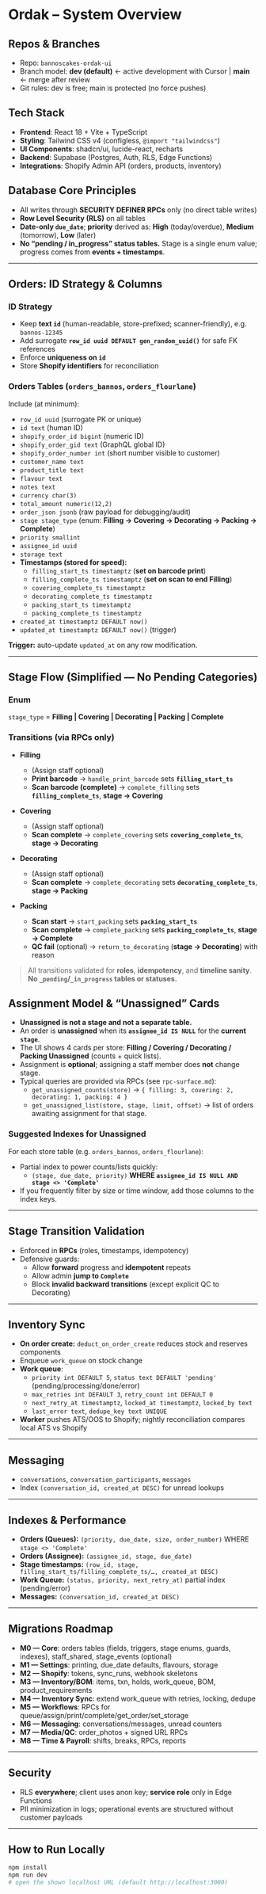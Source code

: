 # Ordak – System Overview

## Repos & Branches
- Repo: `bannoscakes-ordak-ui`
- Branch model: **dev (default)** ← active development with Cursor | **main** ← merge after review
- Git rules: dev is free; main is protected (no force pushes)

## Tech Stack
- **Frontend**: React 18 + Vite + TypeScript  
- **Styling**: Tailwind CSS v4 (configless, `@import "tailwindcss"`)  
- **UI Components**: shadcn/ui, lucide-react, recharts  
- **Backend**: Supabase (Postgres, Auth, RLS, Edge Functions)  
- **Integrations**: Shopify Admin API (orders, products, inventory)

## Database Core Principles
- All writes through **SECURITY DEFINER RPCs** only (no direct table writes)  
- **Row Level Security (RLS)** on all tables  
- **Date-only `due_date`**; **priority** derived as: **High** (today/overdue), **Medium** (tomorrow), **Low** (later)  
- **No “pending / in_progress” status tables.** Stage is a single enum value; progress comes from **events + timestamps**.

---

## Orders: ID Strategy & Columns

### ID Strategy
- Keep **text `id`** (human-readable, store-prefixed; scanner-friendly), e.g. `bannos-12345`  
- Add surrogate **`row_id uuid DEFAULT gen_random_uuid()`** for safe FK references  
- Enforce **uniqueness on `id`**  
- Store **Shopify identifiers** for reconciliation

### Orders Tables (`orders_bannos`, `orders_flourlane`)
Include (at minimum):
- `row_id uuid` (surrogate PK or unique)  
- `id text` (human ID)  
- `shopify_order_id bigint` (numeric ID)  
- `shopify_order_gid text` (GraphQL global ID)  
- `shopify_order_number int` (short number visible to customer)  
- `customer_name text`  
- `product_title text`  
- `flavour text`  
- `notes text`  
- `currency char(3)`  
- `total_amount numeric(12,2)`  
- `order_json jsonb` (raw payload for debugging/audit)  
- `stage stage_type` (enum: **Filling → Covering → Decorating → Packing → Complete**)  
- `priority smallint`  
- `assignee_id uuid`  
- `storage text`  
- **Timestamps (stored for speed):**  
  - `filling_start_ts timestamptz` (**set on barcode print**)  
  - `filling_complete_ts timestamptz` (**set on scan to end Filling**)  
  - `covering_complete_ts timestamptz`  
  - `decorating_complete_ts timestamptz`  
  - `packing_start_ts timestamptz`  
  - `packing_complete_ts timestamptz`  
- `created_at timestamptz DEFAULT now()`  
- `updated_at timestamptz DEFAULT now()` (trigger)

**Trigger:** auto-update `updated_at` on any row modification.

---

## Stage Flow (Simplified — No Pending Categories)

### Enum
`stage_type` = **Filling | Covering | Decorating | Packing | Complete**

### Transitions (via RPCs only)
- **Filling**
  - (Assign staff optional)
  - **Print barcode** → `handle_print_barcode` sets **`filling_start_ts`**
  - **Scan barcode (complete)** → `complete_filling` sets **`filling_complete_ts`**, **stage → Covering**

- **Covering**
  - (Assign staff optional)
  - **Scan complete** → `complete_covering` sets **`covering_complete_ts`**, **stage → Decorating**

- **Decorating**
  - (Assign staff optional)
  - **Scan complete** → `complete_decorating` sets **`decorating_complete_ts`**, **stage → Packing**

- **Packing**
  - **Scan start** → `start_packing` sets **`packing_start_ts`**
  - **Scan complete** → `complete_packing` sets **`packing_complete_ts`**, **stage → Complete**
  - **QC fail** (optional) → `return_to_decorating` (**stage → Decorating**) with reason

> All transitions validated for **roles**, **idempotency**, and **timeline sanity**.  
> **No `_pending`/`_in_progress` tables or statuses.**

## Assignment Model & “Unassigned” Cards

- **Unassigned is not a stage and not a separate table.**
- An order is **unassigned** when its **`assignee_id IS NULL`** for the **current `stage`**.
- The UI shows 4 cards per store: **Filling / Covering / Decorating / Packing Unassigned** (counts + quick lists).
- Assignment is **optional**; assigning a staff member does **not** change stage.
- Typical queries are provided via RPCs (see `rpc-surface.md`):
  - `get_unassigned_counts(store)` → `{ filling: 3, covering: 2, decorating: 1, packing: 4 }`
  - `get_unassigned_list(store, stage, limit, offset)` → list of orders awaiting assignment for that stage.

### Suggested Indexes for Unassigned
For each store table (e.g. `orders_bannos`, `orders_flourlane`):

- Partial index to power counts/lists quickly:
  - `(stage, due_date, priority)` **WHERE `assignee_id IS NULL AND stage <> 'Complete'`**
- If you frequently filter by size or time window, add those columns to the index keys.

---

## Stage Transition Validation
- Enforced in **RPCs** (roles, timestamps, idempotency)  
- Defensive guards:
  - Allow **forward** progress and **idempotent** repeats  
  - Allow admin **jump to `Complete`**  
  - Block **invalid backward transitions** (except explicit QC to Decorating)

---

## Inventory Sync
- **On order create:** `deduct_on_order_create` reduces stock and reserves components  
- Enqueue `work_queue` on stock change  
- **Work queue**:
  - `priority int DEFAULT 5`, `status text DEFAULT 'pending'` (pending/processing/done/error)  
  - `max_retries int DEFAULT 3`, `retry_count int DEFAULT 0`  
  - `next_retry_at timestamptz`, `locked_at timestamptz`, `locked_by text`  
  - `last_error text`, `dedupe_key text UNIQUE`  
- **Worker** pushes ATS/OOS to Shopify; nightly reconciliation compares local ATS vs Shopify

---

## Messaging
- `conversations`, `conversation_participants`, `messages`  
- Index `(conversation_id, created_at DESC)` for unread lookups

---

## Indexes & Performance
- **Orders (Queues):** `(priority, due_date, size, order_number)` WHERE `stage <> 'Complete'`  
- **Orders (Assignee):** `(assignee_id, stage, due_date)`  
- **Stage timestamps:** `(row_id, stage, filling_start_ts/filling_complete_ts/…, created_at DESC)`  
- **Work Queue:** `(status, priority, next_retry_at)` partial index (pending/error)  
- **Messages:** `(conversation_id, created_at DESC)`

---

## Migrations Roadmap
- **M0 — Core**: orders tables (fields, triggers, stage enums, guards, indexes), staff_shared, stage_events (optional)  
- **M1 — Settings**: printing, due_date defaults, flavours, storage  
- **M2 — Shopify**: tokens, sync_runs, webhook skeletons  
- **M3 — Inventory/BOM**: items, txn, holds, work_queue, BOM, product_requirements  
- **M4 — Inventory Sync**: extend work_queue with retries, locking, dedupe  
- **M5 — Workflows**: RPCs for queue/assign/print/complete/get_order/set_storage  
- **M6 — Messaging**: conversations/messages, unread counters  
- **M7 — Media/QC**: order_photos + signed URL RPCs  
- **M8 — Time & Payroll**: shifts, breaks, RPCs, reports

---

## Security
- RLS **everywhere**; client uses anon key; **service role** only in Edge Functions  
- PII minimization in logs; operational events are structured without customer payloads

---

## How to Run Locally
```bash
npm install
npm run dev
# open the shown localhost URL (default http://localhost:3000)
